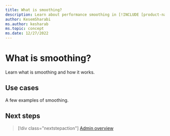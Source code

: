 ```yaml
---
title: What is smoothing?
description: Learn about performance smoothing in [!INCLUDE [product-name](../includes/product-name.md)].
author: KesemSharabi
ms.author: kesharab
ms.topic: concept
ms.date: 12/27/2022
---
```


# What is smoothing?

Learn what is smoothing and how it works.

## Use cases

A few examples of smoothing.

## Next steps

>[!div class="nextstepaction"]
>[Admin overview](admin-overview.md)
